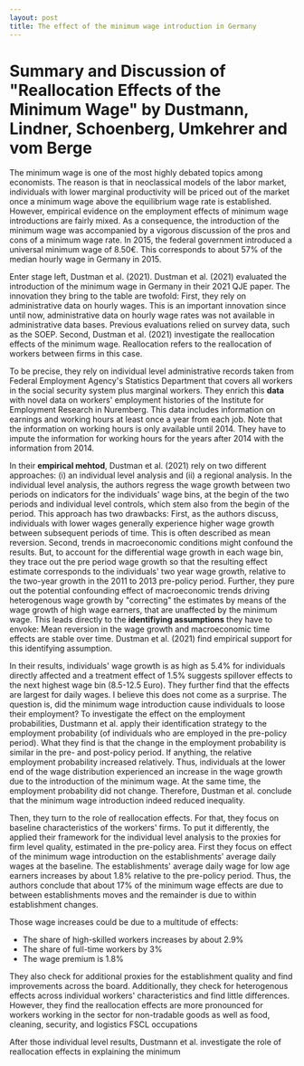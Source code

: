 ```yaml
---
layout: post
title: The effect of the minimum wage introduction in Germany
---
```


# Summary and Discussion of "Reallocation Effects of the Minimum Wage" by Dustmann, Lindner, Schoenberg, Umkehrer and vom Berge

The minimum wage is one of the most highly debated topics among economists. The reason is that in neoclassical models of the labor market, individuals with lower marginal productivity will be priced out of the market once a minimum wage above the equilibrium wage rate is established. However, empirical evidence on the employment effects of minimum wage introductions are fairly mixed. As a consequence, the introduction of the minimum wage was accompanied by a vigorous discussion of the pros and cons of a minimum wage rate. In 2015, the federal government introduced a universal minimum wage of 8.50€. This corresponds to about 57% of the median hourly wage in Germany in 2015.

Enter stage left, Dustman et al. (2021). Dustman et al. (2021) evaluated the introduction of the minimum wage in Germany in their 2021 QJE paper. The innovation they bring to the table are twofold: First, they rely on administrative data on hourly wages. This is an important innovation since until now, administrative data on hourly wage rates was not available in administrative data bases. Previous evaluations relied on survey data, such as the SOEP. Second, Dustman et al. (2021) investigate the reallocation effects of the minimum wage. Reallocation refers to the reallocation of workers between firms in this case.

To be precise, they rely on individual level administrative records taken from Federal Employment Agency's Statistics Department that covers all workers in the social security system plus marginal workers. They enrich this **data** with novel data on workers' employment histories of the Institute for Employment Research in Nuremberg. This data includes information on earnings and working hours at least once a year from each job. Note that the information on working hours is only available until 2014. They have to impute the information for working hours for the years after 2014 with the information from 2014.

In their **empirical mehtod**, Dustman et al. (2021) rely on two different approaches: (i) an individual level analysis and (ii) a regional analysis.  In the individual level analysis, the authors regress the wage growth between two periods on indicators for the individuals' wage bins, at the begin of the two periods and individual level controls, which stem also from the begin of the period. This approach has two drawbacks: First, as the authors discuss, individuals with lower wages generally experience higher wage growth between subsequent periods of time. This is often described as mean reversion. Second, trends in macroeconomic conditions might confound the results. But, to account for the differential wage growth in each wage bin, they trace out the pre period wage growth so that the resulting effect estimate corresponds to the individuals' two year wage growth, relative to the two-year growth in the 2011 to 2013 pre-policy period. Further, they pure out the potential confounding effect of macroeconomic trends driving heterogenous wage growth by "correcting" the estimates by means of the wage growth of high wage earners, that are unaffected by the minimum wage. This leads directly to the **identifiying assumptions** they have to envoke: Mean reversion in the wage growth and macroeconomic time effects are stable over time. Dustman et al. (2021) find empirical support for this identifying assumption.


In their results, individuals' wage growth is as high as 5.4% for individuals directly affected and a treatment effect of 1.5% suggests spillover effects to the next highest wage bin (8.5-12.5 Euro). They further find that the effects are largest for daily wages. I believe this does not come as a surprise. The question is, did the minimum wage introduction cause individuals to loose their employment? To investigate the effect on the employment probabilities, Dustmann et al. apply their identification strategy to the employment probability (of individuals who are employed in the pre-policy period). What they find is that the change in the employment probability is similar in the pre- and post-policy period. If anything, the relative employment probability increased relatively. Thus, individuals at the lower end of the wage distribution experienced an increase in the wage growth due to the introduction of the minimum wage. At the same time, the employment probability did not change. Therefore, Dustman et al. conclude that the minimum wage introduction indeed reduced inequality.

Then, they turn to the role of reallocation effects. For that, they focus on baseline characteristics of the workers' firms. To put it differently, the applied their framework for the individual level analysis to the proxies for firm level quality, estimated in the pre-policy area. First they focus on effect of the minimum wage introduction on the establishments' average daily wages at the baseline. The establishments' average daily wage for low age earners increases by about 1.8% relative to the pre-policy period. Thus, the authors conclude that about 17% of the minimum wage effects are due to between establishments moves and the remainder is due to within establishment changes.

Those wage increases could be due to a multitude of effects:

* The share of high-skilled workers increases by about 2.9%
* The share of full-time workers by 3%
* The wage premium is 1.8%

They also check for additional proxies for the establishment quality and find improvements across the board. Additionally, they check for heterogenous effects across individual workers' characteristics and find little differences. However, they find the reallocation effects are more pronounced for workers working in the sector for non-tradable goods as well as food, cleaning, security, and logistics FSCL occupations

After those individual level results, Dustmann et al. investigate the role of reallocation effects in explaining the minimum
